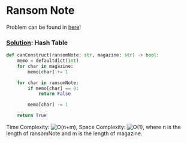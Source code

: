 # Ransom Note

Problem can be found in [here](https://leetcode.com/problems/ransom-note)!

### [Solution](/Hash%20Table/383-RansomNote/solution.py): Hash Table

```python
def canConstruct(ransomNote: str, magazine: str) -> bool:
    memo = defaultdict(int)
    for char in magazine:
        memo[char] += 1

    for char in ransomNote:
        if memo[char] == 0:
            return False

        memo[char] -= 1

    return True
```

Time Complexity: ![O(n+m)](<https://latex.codecogs.com/svg.image?\inline&space;O(n)>), Space Complexity: ![O(1)](<https://latex.codecogs.com/svg.image?\inline&space;O(1)>), where n is the length of ransomNote and m is the length of magazine.

